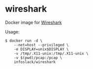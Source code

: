 wireshark
=========

Docker image for [Wireshark](https://www.wireshark.org/)

Usage:
```
$ docker run -d \
	--net=host --privileged \
	-e DISPLAY=unix$DISPLAY \
	-v /tmp/.X11-unix:/tmp/.X11-unix \
	-v $(pwd)/pcap:/pcap \
	infoslack/wireshark
```
